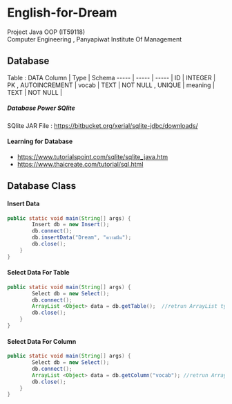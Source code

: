 # English-for-Dream
Project Java OOP (IT59118) <br/>
Computer Engineering , Panyapiwat Institute Of Management

## Database 

Table : DATA
Column | Type | Schema
----- | ----- | ----- |
ID | INTEGER | PK , AUTOINCREMENT |
vocab | TEXT | NOT NULL , UNIQUE |
meaning | TEXT | NOT NULL |

##### Database Power SQlite
SQlite JAR File : https://bitbucket.org/xerial/sqlite-jdbc/downloads/

#### Learning for Database
* https://www.tutorialspoint.com/sqlite/sqlite_java.htm
* https://www.thaicreate.com/tutorial/sql.html

## Database Class
#### Insert Data
```java
public static void main(String[] args) {
        Insert db = new Insert();
        db.connect();
        db.insertData("Dream", "ความฝัน");
        db.close();
    }
}
```

#### Select Data For Table 
```java
public static void main(String[] args) {
        Select db = new Select();
        db.connect();
        ArrayList <Object> data = db.getTable();  //retrun ArrayList type Object
        db.close();
    }
}
```

#### Select Data For Column
```java
public static void main(String[] args) {
        Select db = new Select();
        db.connect();
        ArrayList <Object> data = db.getColumn("vocab"); //retrun ArrayList type Object
        db.close();
    }
}
```
